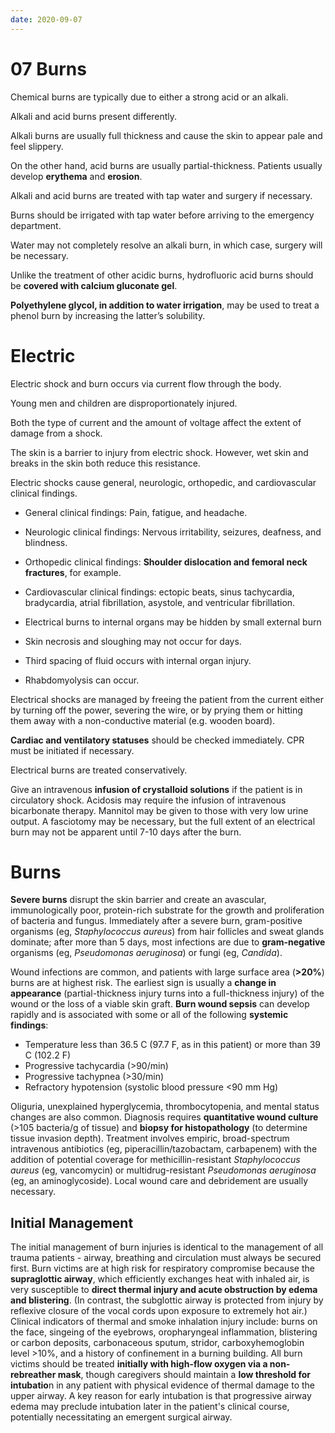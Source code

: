 ```yaml
---
date: 2020-09-07
---
```


# 07 Burns

<!-- types of chemical burns, symptoms.. -->

Chemical burns are typically due to either a strong acid or an alkali.

Alkali and acid burns present differently.

Alkali burns are usually full thickness and cause the skin to appear pale and feel slippery.

On the other hand, acid burns are usually partial-thickness. Patients usually develop **erythema** and **erosion**.

<!-- chemical burns treatment.. -->

Alkali and acid burns are treated with tap water and surgery if necessary.

Burns should be irrigated with tap water before arriving to the emergency department.

Water may not completely resolve an alkali burn, in which case, surgery will be necessary.

Unlike the treatment of other acidic burns, hydrofluoric acid burns should be **covered with calcium gluconate gel**.

**Polyethylene glycol, in addition to water irrigation**, may be used to treat a phenol burn by increasing the latter’s solubility.

# Electric

<!-- ignore.. -->

Electric shock and burn occurs via current flow through the body.

Young men and children are disproportionately injured.

Both the type of current and the amount of voltage affect the extent of damage from a shock.

The skin is a barrier to injury from electric shock.
However, wet skin and breaks in the skin both reduce this resistance.

<!-- electrical shock symptoms.. -->

Electric shocks cause general, neurologic, orthopedic, and cardiovascular clinical findings.

- General clinical findings: Pain, fatigue, and headache.

- Neurologic clinical findings: Nervous irritability, seizures, deafness, and blindness.

- Orthopedic clinical findings: **Shoulder dislocation and femoral neck fractures**, for example.

- Cardiovascular clinical findings: ectopic beats, sinus tachycardia, bradycardia, atrial fibrillation, asystole, and ventricular fibrillation.

- Electrical burns to internal organs may be hidden by small external burn

- Skin necrosis and sloughing may not occur for days.

- Third spacing of fluid occurs with internal organ injury.

- Rhabdomyolysis can occur.

<!-- electrical shocks management.. -->

Electrical shocks are managed by freeing the patient from the current either by turning off the power, severing the wire, or by prying them or hitting them away with a non-conductive material (e.g. wooden board).

**Cardiac and ventilatory statuses** should be checked immediately. CPR must be initiated if necessary.

Electrical burns are treated conservatively.

Give an intravenous **infusion of crystalloid solutions** if the patient is in circulatory shock.
Acidosis may require the infusion of intravenous bicarbonate therapy.
Mannitol may be given to those with very low urine output.
A fasciotomy may be necessary, but the full extent of an electrical burn may not be apparent until 7-10 days after the burn.

# Burns

<!-- burn microbes, symptoms, treatment.. -->

**Severe burns** disrupt the skin barrier and create an avascular, immunologically poor, protein-rich substrate for the growth and proliferation of bacteria and fungus.  Immediately after a severe burn, gram-positive organisms (eg, _Staphylococcus aureus_) from hair follicles and sweat glands dominate; after more than 5 days, most infections are due to **gram-negative** organisms (eg, _Pseudomonas aeruginosa_) or fungi (eg, _Candida_).

Wound infections are common, and patients with large surface area (**>20%**) burns are at highest risk.  The earliest sign is usually a **change in appearance** (partial-thickness injury turns into a full-thickness injury) of the wound or the loss of a viable skin graft.  **Burn wound sepsis** can develop rapidly and is associated with some or all of the following **systemic findings**:

- Temperature less than 36.5 C (97.7 F, as in this patient) or more than 39 C (102.2 F)
- Progressive tachycardia (>90/min)
- Progressive tachypnea (>30/min)
- Refractory hypotension (systolic blood pressure <90 mm Hg)

Oliguria, unexplained hyperglycemia, thrombocytopenia, and mental status changes are also common.  Diagnosis requires **quantitative wound culture** (>105 bacteria/g of tissue) and **biopsy for histopathology** (to determine tissue invasion depth).  Treatment involves empiric, broad-spectrum intravenous antibiotics (eg, piperacillin/tazobactam, carbapenem) with the addition of potential coverage for methicillin-resistant _Staphylococcus aureus_ (eg, vancomycin) or multidrug-resistant _Pseudomonas aeruginosa_ (eg, an aminoglycoside).  Local wound care and debridement are usually necessary.

## Initial Management

<!-- burn initial management.. -->

The initial management of burn injuries is identical to the management of all trauma patients - airway, breathing and circulation must always be secured first.  Burn victims are at high risk for respiratory compromise because the **supraglottic airway**, which efficiently exchanges heat with inhaled air, is very susceptible to **direct thermal injury and acute obstruction by edema and blistering**.  (In contrast, the subglottic airway is protected from injury by reflexive closure of the vocal cords upon exposure to extremely hot air.)  Clinical indicators of thermal and smoke inhalation injury include: burns on the face, singeing of the eyebrows, oropharyngeal inflammation, blistering or carbon deposits, carbonaceous sputum, stridor, carboxyhemoglobin level >10%, and a history of confinement in a burning building.  All burn victims should be treated **initially with high-flow oxygen via a non-rebreather mask**, though caregivers should maintain a **low threshold for intubatio**n in any patient with physical evidence of thermal damage to the upper airway.  A key reason for early intubation is that progressive airway edema may preclude intubation later in the patient's clinical course, potentially necessitating an emergent surgical airway.
